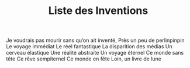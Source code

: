 ﻿---
title: Liste des Inventions
project: ecrire
nxt: p28_saisons
---
Je voudrais pas mourir sans qu’on ait inventé,
Près un peu de perlinpinpin
Le voyage immédiat
Le réel fantastique
La disparition des médias
Un cerveau élastique
Une réalité abstraite
Un voyage éternel
Ce monde sans tête
Ce rêve sempiternel
Ce monde en fête
Loin, un livre de lune